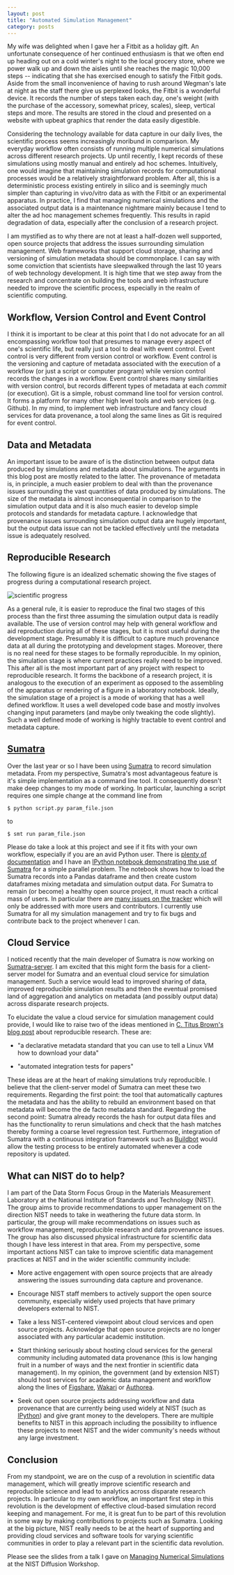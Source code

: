 ```yaml
---
layout: post
title: "Automated Simulation Management"
category: posts
---
```


My wife was delighted when I gave her a Fitbit as a holiday gift. An
unfortunate consequence of her continued enthusiasm is that we often
end up heading out on a cold winter's night to the local grocery
store, where we power walk up and down the aisles until she reaches
the magic 10,000 steps -- indicating that she has exercised enough to
satisfy the Fitbit gods. Aside from the small inconvenience of having
to rush around Wegman's late at night as the staff there give us
perplexed looks, the Fitbit is a wonderful device. It records the
number of steps taken each day, one's weight (with the purchase of the
accessory, somewhat pricey, scales), sleep, vertical steps and
more. The results are stored in the cloud and presented on a website
with upbeat graphics that render the data easily digestible.

Considering the technology available for data capture in our daily
lives, the scientific process seems increasingly moribund in
comparison. My everyday workflow often consists of running multiple
numerical simulations across different research projects. Up until
recently, I kept records of these simulations using mostly manual and
entirely ad hoc schemes. Intuitively, one would imagine that
maintaining simulation records for computational processes would be a
relatively straightforward problem. After all, this is a deterministic
process existing entirely in silico and is seemingly much simpler than
capturing in vivo/vitro data as with the Fitbit or an experimental
apparatus. In practice, I find that managing numerical simulations and
the associated output data is a maintenance nightmare mainly because I
tend to alter the ad hoc management schemes frequently. This results
in rapid degradation of data, especially after the conclusion of a
research project.

I am mystified as to why there are not at least a half-dozen well
supported, open source projects that address the issues surrounding
simulation management. Web frameworks that support cloud storage,
sharing and versioning of simulation metadata should be commonplace. I
can say with some conviction that scientists have sleepwalked through
the last 10 years of web technology development. It is high time that
we step away from the research and concentrate on building the tools
and web infrastructure needed to improve the scientific process,
especially in the realm of scientific computing.

## Workflow, Version Control and Event Control

I think it is important to be clear at this point that I do not
advocate for an all encompassing workflow tool that presumes to manage
every aspect of one's scientific life, but really just a tool to deal
with event control. Event control is very different from version
control or workflow.  Event control is the versioning and capture of
metadata associated with the execution of a workflow (or just a script
or computer program) while version control records the changes in a
workflow. Event control shares many similarities with version control,
but records different types of metadata at each *commit* (or
execution). Git is a simple, robust command line tool for version
control. It forms a platform for many other high level tools and web
services (e.g. Github). In my mind, to implement web infrastructure
and fancy cloud services for data provenance, a tool along the same
lines as Git is required for event control.

## Data and Metadata

An important issue to be aware of is the distinction between output
data produced by simulations and metadata about simulations. The
arguments in this blog post are mostly related to the latter. The
provenance of metadata is, in principle, a much easier problem to deal
with than the provenance issues surrounding the vast quantities of
data produced by simulations. The size of the metadata is almost
inconsequential in comparison to the simulation output data and it is
also much easier to develop simple protocols and standards for
metadata capture. I acknowledge that provenance issues surrounding
simulation output data are hugely important, but the output data issue
can not be tackled effectively until the metadata issue is adequately
resolved.

## Reproducible Research

The following figure is an idealized schematic showing the five stages
of progress during a computational research project.

![scientific progress](https://raw.githubusercontent.com/wd15/diffusion-workshop-2014/94733caf39782e4f905b744e99bd9aac498344cb/images/workflow.png)

As a general rule, it is easier to reproduce the final two stages of
this process than the first three assuming the simulation output data
is readily available. The use of version control may help with general
workflow and aid reproduction during all of these stages, but it is
most useful during the development stage. Presumably it is difficult
to capture much provenance data at all during the prototyping and
development stages. Moreover, there is no real need for these stages
to be formally reproducible. In my opinion, the simulation stage is
where current practices really need to be improved. This after all is
the most important part of any project with respect to reproducible
research. It forms the backbone of a research project, it is analogous
to the execution of an experiment as opposed to the assembling of the
apparatus or rendering of a figure in a laboratory notebook.  Ideally,
the simulation stage of a project is a mode of working that has a well
defined workflow. It uses a well developed code base and mostly
involves changing input parameters (and maybe only tweaking the code
slightly). Such a well defined mode of working is highly tractable to
event control and metadata capture.

## [Sumatra][sumatra]

Over the last year or so I have been using [Sumatra][sumatra] to
record simulation metadata. From my perspective, Sumatra's most
advantageous feature is it's simple implementation as a command line
tool. It consequently doesn't make deep changes to my mode of
working. In particular, launching a script requires one simple change
at the command line from

    $ python script.py param_file.json

to

    $ smt run param_file.json

Please do take a look at this project and see if it fits with your own
workflow, especially if you are an avid Python user. There is
[plenty of documentation](https://pythonhosted.org/Sumatra/) and I
have an
[IPython notebook demonstrating the use of Sumatra](http://nbviewer.ipython.org/github/wd15/smt-demo/blob/master/demo.ipynb)
for a simple parallel problem. The notebook shows how to load the
Sumatra records into a Pandas dataframe and then create custom
dataframes mixing metadata and simulation output data. For Sumatra to
remain (or become) a healthy open source project, it must reach a
critical mass of users. In particular there are
[many issues on the tracker](https://bitbucket.org/apdavison/sumatra/issues?status=new&status=open)
which will only be addressed with more users and contributors. I
currently use Sumatra for all my simulation management and try to fix
bugs and contribute back to the project whenever I can.

## Cloud Service

I noticed recently that the main developer of Sumatra is now working
on [Sumatra-server](https://pypi.python.org/pypi/sumatra-server). I am
excited that this might form the basis for a client-server model for
Sumatra and an eventual cloud service for simulation management. Such
a service would lead to improved sharing of data, improved
reproducible simulation results and then the eventual promised land of
aggregation and analytics on metadata (and possibly output data)
across disparate research projects.

To elucidate the value a cloud service for simulation management could
provide, I would like to raise two of the ideas mentioned in
[C. Titus Brown's blog post](http://ivory.idyll.org/blog/2014-imagine.html)
about reproducible research. These are:

 * "a declarative metadata standard that you can use to tell a Linux
   VM how to download your data"

 * "automated integration tests for papers"

These ideas are at the heart of making simulations truly
reproducible. I believe that the client-server model of Sumatra can
meet these two requirements. Regarding the first point: the tool that
automatically captures the metadata and has the ability to rebuild an
environment based on that metadata will become the de facto metadata
standard. Regarding the second point: Sumatra already records the hash
for output data files and has the functionality to rerun simulations
and check that the hash matches thereby forming a coarse level
regression test. Furthermore, integration of Sumatra with a continuous
integration framework such as [Buildbot](http://buildbot.net/) would
allow the testing process to be entirely automated whenever a code
repository is updated.

## What can NIST do to help?

I am part of the Data Storm Focus Group in the Materials Measurement
Laboratory at the National Institute of Standards and Technology
(NIST). The group aims to provide recommendations to upper management
on the direction NIST needs to take in weathering the future data
storm. In particular, the group will make recommendations on issues
such as workflow management, reproducible research and data provenance
issues. The group has also discussed physical infrastructure for
scientific data though I have less interest in that area. From my
perspective, some important actions NIST can take to improve
scientific data management practices at NIST and in the wider
scientific community include:

 * More active engagement with open source projects that are already
   answering the issues surrounding data capture and provenance.

 * Encourage NIST staff members to actively support the open source
   community, especially widely used projects that have primary
   developers external to NIST.
   
 * Take a less NIST-centered viewpoint about cloud services and open
   source projects. Acknowledge that open source projects are no
   longer associated with any particular academic institution.
 
 * Start thinking seriously about hosting cloud services for the
   general community including automated data provenance (this is low
   hanging fruit in a number of ways and the next frontier in
   scientific data management).  In my opinion, the government (and by
   extension NIST) should host services for academic data management
   and workflow along the lines of [Figshare](http://figshare.com),
   [Wakari](https://www.wakari.io/) or
   [Authorea](https://authorea.com/).
   
 * Seek out open source projects addressing workflow and data
   provenance that are currently being used widely at NIST (such as
   [IPython](http://ipython.org/)) and give grant money to the
   developers. There are multiple benefits to NIST in this approach
   including the possibility to influence these projects to meet NIST
   and the wider community's needs without any large investment.

## Conclusion

From my standpoint, we are on the cusp of a revolution in scientific
data management, which will greatly improve scientific research and
reproducible science and lead to analytics across disparate research
projects. In particular to my own workflow, an important first step in
this revolution is the development of effective cloud-based simulation
record keeping and management. For me, it is great fun to be part of
this revolution in some way by making contributions to projects such
as Sumatra. Looking at the big picture, NIST really needs to be at the
heart of supporting and providing cloud services and software tools
for varying scientific communities in order to play a relevant part in
the scientific data revolution.

Please see the slides from a talk I gave on
[Managing Numerical Simulations](http://wd15.github.io/diffusion-workshop-2014)
at the NIST Diffusion Workshop.

[sumatra]: http://neuralensemble.org/sumatra/
